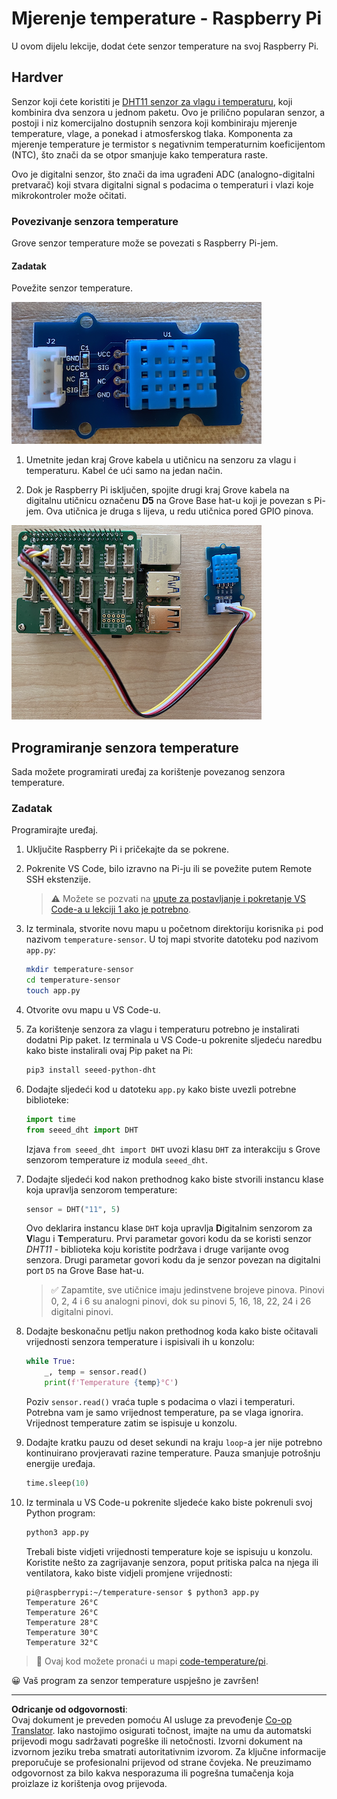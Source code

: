 <!--
CO_OP_TRANSLATOR_METADATA:
{
  "original_hash": "7678f7c67b97ee52d5727496dcd7d346",
  "translation_date": "2025-08-28T15:06:44+00:00",
  "source_file": "2-farm/lessons/1-predict-plant-growth/pi-temp.md",
  "language_code": "hr"
}
-->
# Mjerenje temperature - Raspberry Pi

U ovom dijelu lekcije, dodat ćete senzor temperature na svoj Raspberry Pi.

## Hardver

Senzor koji ćete koristiti je [DHT11 senzor za vlagu i temperaturu](https://www.seeedstudio.com/Grove-Temperature-Humidity-Sensor-DHT11.html), koji kombinira dva senzora u jednom paketu. Ovo je prilično popularan senzor, a postoji i niz komercijalno dostupnih senzora koji kombiniraju mjerenje temperature, vlage, a ponekad i atmosferskog tlaka. Komponenta za mjerenje temperature je termistor s negativnim temperaturnim koeficijentom (NTC), što znači da se otpor smanjuje kako temperatura raste.

Ovo je digitalni senzor, što znači da ima ugrađeni ADC (analogno-digitalni pretvarač) koji stvara digitalni signal s podacima o temperaturi i vlazi koje mikrokontroler može očitati.

### Povezivanje senzora temperature

Grove senzor temperature može se povezati s Raspberry Pi-jem.

#### Zadatak

Povežite senzor temperature.

![Grove senzor temperature](../../../../../translated_images/grove-dht11.07f8eafceee170043efbb53e1d15722bd4e00fbaa9ff74290b57e9f66eb82c17.hr.png)

1. Umetnite jedan kraj Grove kabela u utičnicu na senzoru za vlagu i temperaturu. Kabel će ući samo na jedan način.

1. Dok je Raspberry Pi isključen, spojite drugi kraj Grove kabela na digitalnu utičnicu označenu **D5** na Grove Base hat-u koji je povezan s Pi-jem. Ova utičnica je druga s lijeva, u redu utičnica pored GPIO pinova.

![Grove senzor temperature povezan na utičnicu A0](../../../../../translated_images/pi-temperature-sensor.3ff82fff672c8e565ef25a39d26d111de006b825a7e0867227ef4e7fbff8553c.hr.png)

## Programiranje senzora temperature

Sada možete programirati uređaj za korištenje povezanog senzora temperature.

### Zadatak

Programirajte uređaj.

1. Uključite Raspberry Pi i pričekajte da se pokrene.

1. Pokrenite VS Code, bilo izravno na Pi-ju ili se povežite putem Remote SSH ekstenzije.

    > ⚠️ Možete se pozvati na [upute za postavljanje i pokretanje VS Code-a u lekciji 1 ako je potrebno](../../../1-getting-started/lessons/1-introduction-to-iot/pi.md).

1. Iz terminala, stvorite novu mapu u početnom direktoriju korisnika `pi` pod nazivom `temperature-sensor`. U toj mapi stvorite datoteku pod nazivom `app.py`:

    ```sh
    mkdir temperature-sensor
    cd temperature-sensor
    touch app.py
    ```

1. Otvorite ovu mapu u VS Code-u.

1. Za korištenje senzora za vlagu i temperaturu potrebno je instalirati dodatni Pip paket. Iz terminala u VS Code-u pokrenite sljedeću naredbu kako biste instalirali ovaj Pip paket na Pi:

    ```sh
    pip3 install seeed-python-dht
    ```

1. Dodajte sljedeći kod u datoteku `app.py` kako biste uvezli potrebne biblioteke:

    ```python
    import time
    from seeed_dht import DHT
    ```

    Izjava `from seeed_dht import DHT` uvozi klasu `DHT` za interakciju s Grove senzorom temperature iz modula `seeed_dht`.

1. Dodajte sljedeći kod nakon prethodnog kako biste stvorili instancu klase koja upravlja senzorom temperature:

    ```python
    sensor = DHT("11", 5)
    ```

    Ovo deklarira instancu klase `DHT` koja upravlja **D**igitalnim senzorom za **V**lagu i **T**emperaturu. Prvi parametar govori kodu da se koristi senzor *DHT11* - biblioteka koju koristite podržava i druge varijante ovog senzora. Drugi parametar govori kodu da je senzor povezan na digitalni port `D5` na Grove Base hat-u.

    > ✅ Zapamtite, sve utičnice imaju jedinstvene brojeve pinova. Pinovi 0, 2, 4 i 6 su analogni pinovi, dok su pinovi 5, 16, 18, 22, 24 i 26 digitalni pinovi.

1. Dodajte beskonačnu petlju nakon prethodnog koda kako biste očitavali vrijednosti senzora temperature i ispisivali ih u konzolu:

    ```python
    while True:
        _, temp = sensor.read()
        print(f'Temperature {temp}°C')
    ```

    Poziv `sensor.read()` vraća tuple s podacima o vlazi i temperaturi. Potrebna vam je samo vrijednost temperature, pa se vlaga ignorira. Vrijednost temperature zatim se ispisuje u konzolu.

1. Dodajte kratku pauzu od deset sekundi na kraju `loop`-a jer nije potrebno kontinuirano provjeravati razine temperature. Pauza smanjuje potrošnju energije uređaja.

    ```python
    time.sleep(10)
    ```

1. Iz terminala u VS Code-u pokrenite sljedeće kako biste pokrenuli svoj Python program:

    ```sh
    python3 app.py
    ```

    Trebali biste vidjeti vrijednosti temperature koje se ispisuju u konzolu. Koristite nešto za zagrijavanje senzora, poput pritiska palca na njega ili ventilatora, kako biste vidjeli promjene vrijednosti:

    ```output
    pi@raspberrypi:~/temperature-sensor $ python3 app.py 
    Temperature 26°C
    Temperature 26°C
    Temperature 28°C
    Temperature 30°C
    Temperature 32°C
    ```

> 💁 Ovaj kod možete pronaći u mapi [code-temperature/pi](../../../../../2-farm/lessons/1-predict-plant-growth/code-temperature/pi).

😀 Vaš program za senzor temperature uspješno je završen!

---

**Odricanje od odgovornosti**:  
Ovaj dokument je preveden pomoću AI usluge za prevođenje [Co-op Translator](https://github.com/Azure/co-op-translator). Iako nastojimo osigurati točnost, imajte na umu da automatski prijevodi mogu sadržavati pogreške ili netočnosti. Izvorni dokument na izvornom jeziku treba smatrati autoritativnim izvorom. Za ključne informacije preporučuje se profesionalni prijevod od strane čovjeka. Ne preuzimamo odgovornost za bilo kakva nesporazuma ili pogrešna tumačenja koja proizlaze iz korištenja ovog prijevoda.